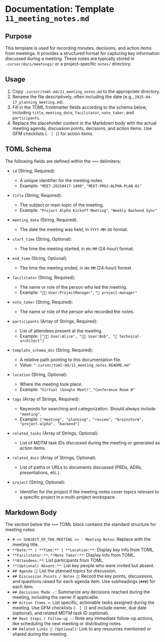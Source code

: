 # Documentation: Template `11_meeting_notes.md`

## Purpose

This template is used for recording minutes, decisions, and action items from meetings. It provides a structured format for capturing key information discussed during a meeting. These notes are typically stored in `.cursor/docs/meetings/` or a project-specific `notes/` directory.

## Usage

1.  Copy `.cursor/toml-md/11_meeting_notes.md` to the appropriate directory.
2.  Rename the file descriptively, often including the date (e.g., `2025-04-17_planning_meeting.md`).
3.  Fill in the TOML frontmatter fields according to the schema below, including `title`, `meeting_date`, `facilitator`, `note_taker`, and `participants`.
4.  Replace the placeholder content in the Markdown body with the actual meeting agenda, discussion points, decisions, and action items. Use GFM checklists (`- [ ]`) for action items.

## TOML Schema

The following fields are defined within the `+++` delimiters:

*   `id` (String, Required):
    *   A unique identifier for the meeting notes.
    *   Example: `"MEET-20250417-1400"`, `"MEET-PROJ-ALPHA-PLAN-01"`

*   `title` (String, Required):
    *   The subject or main topic of the meeting.
    *   Example: `"Project Alpha Kickoff Meeting"`, `"Weekly Backend Sync"`

*   `meeting_date` (String, Required):
    *   The date the meeting was held, in `YYYY-MM-DD` format.

*   `start_time` (String, Optional):
    *   The time the meeting started, in `HH:MM` (24-hour) format.

*   `end_time` (String, Optional):
    *   The time the meeting ended, in `HH:MM` (24-hour) format.

*   `facilitator` (String, Required):
    *   The name or role of the person who led the meeting.
    *   Example: `"🧑‍💻 User:ProjectManager"`, `"🤖 project-manager"`

*   `note_taker` (String, Required):
    *   The name or role of the person who recorded the notes.

*   `participants` (Array of Strings, Required):
    *   List of attendees present at the meeting.
    *   Example: `["🧑‍💻 User:Alice", "🧑‍💻 User:Bob", "🤖 technical-architect"]`

*   `template_schema_doc` (String, Required):
    *   A relative path pointing to this documentation file.
    *   Value: `".cursor/toml-md/11_meeting_notes.README.md"`

*   `location` (String, Optional):
    *   Where the meeting took place.
    *   Example: `"Virtual (Google Meet)"`, `"Conference Room B"`

*   `tags` (Array of Strings, Required):
    *   Keywords for searching and categorization. Should always include `"meeting"`.
    *   Example: `["meeting", "planning", "review", "brainstorm", "project-alpha", "backend"]`

*   `related_tasks` (Array of Strings, Optional):
    *   List of MDTM task IDs discussed during the meeting or generated as action items.

*   `related_docs` (Array of Strings, Optional):
    *   List of paths or URLs to documents discussed (PRDs, ADRs, presentations, etc.).

*   `project` (String, Optional):
    *   Identifier for the project if the meeting notes cover topics relevant to a specific project in a multi-project workspace.

## Markdown Body

The section below the `+++` TOML block contains the standard structure for meeting notes:

*   `# << SUBJECT_OF_THE_MEETING >> - Meeting Notes`: Replace with the meeting title.
*   `**Date:** | **Time:** | **Location:**`: Display key info from TOML.
*   `**Facilitator:**`, `**Note Taker:**`: Display info from TOML.
*   `**Attendees:**`: List participants from TOML.
*   `**(Optional) Absent:**`: List key people who were invited but absent.
*   `## Agenda 🎯`: List the planned topics for discussion.
*   `## Discussion Points / Notes 📝`: Record the key points, discussions, and questions raised for each agenda item. Use subheadings (`###`) for each item.
*   `## Decisions Made ✅`: Summarize any decisions reached during the meeting, including the owner if applicable.
*   `## Action Items ➡️`: List specific, actionable tasks assigned during the meeting. Use GFM checklists (`- [ ]`) and include owner, due date (optional), and related MDTM task ID (optional).
*   `## Next Steps / Follow-up 💡`: Note any immediate follow-up actions, like scheduling the next meeting or distributing notes.
*   `## Related Links 🔗 (Optional)`: Link to any resources mentioned or shared during the meeting.